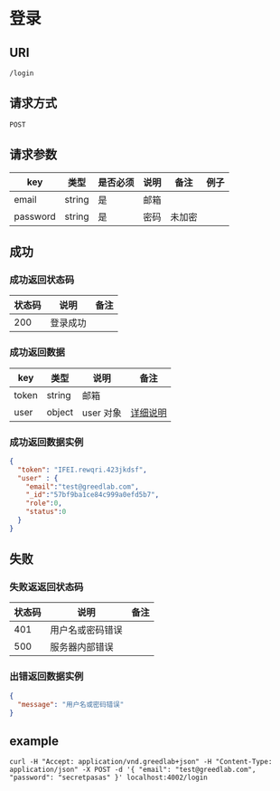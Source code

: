 # 登录

## URI

```
/login
```

## 请求方式

```
POST
```

## 请求参数

| key | 类型 | 是否必须 | 说明 | 备注 | 例子 |
| --- | --- | --- | --- | --- | --- |
| email | string | 是 | 邮箱 |  |  |
| password | string | 是 |  密码 | 未加密 |  |

## 成功

### 成功返回状态码

| 状态码 | 说明 | 备注 |
| --- | --- | --- |
| 200 | 登录成功 |  |

### 成功返回数据

| key | 类型 | 说明 | 备注 |
| --- | --- | --- | --- |
| token | string | 邮箱 |  |
| user | object | user 对象 | [详细说明](../../table/user.md) |

### 成功返回数据实例

```json
{
  "token": "IFEI.rewqri.423jkdsf",
  "user" : {
    "email":"test@greedlab.com",
    "_id":"57bf9ba1ce84c999a0efd5b7",
    "role":0,
    "status":0
  }
}
```


## 失败

### 失败返返回状态码

| 状态码 | 说明 | 备注 |
| --- | --- | --- |
| 401 | 用户名或密码错误 |  |
| 500 | 服务器内部错误 |  |

### 出错返回数据实例

```json
{
  "message": "用户名或密码错误"
}
```

## example

```
curl -H "Accept: application/vnd.greedlab+json" -H "Content-Type: application/json" -X POST -d '{ "email": "test@greedlab.com", "password": "secretpasas" }' localhost:4002/login
```
